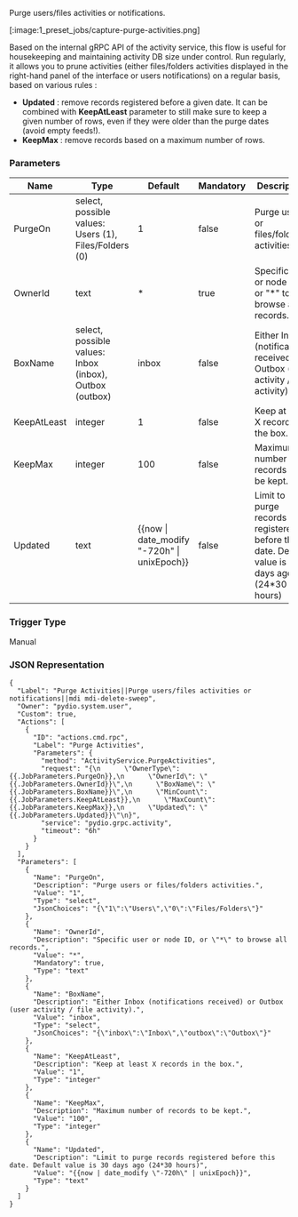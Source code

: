 
Purge users/files activities or notifications.

[:image:1_preset_jobs/capture-purge-activities.png]

Based on the internal gRPC API of the activity service, this flow is useful for housekeeping and maintaining activity DB size
under control. Run regularly, it allows you to prune activities (either files/folders activities displayed in the right-hand panel of the interface or users notifications) on 
a regular basis, based on various rules : 

 - **Updated** : remove records registered before a given date. It can be combined with **KeepAtLeast** parameter to still make
   sure to keep a given number of rows, even if they were older than the purge dates (avoid empty feeds!).
 - **KeepMax** : remove records based on a maximum number of rows.



### Parameters

|Name|Type|Default|Mandatory|Description|
|----|----|-------|---------|-----------|
|PurgeOn|select, possible values: Users (1), Files/Folders (0)|1|false|Purge users or files/folders activities.|
|OwnerId|text|*|true|Specific user or node ID, or "*" to browse all records.|
|BoxName|select, possible values: Inbox (inbox), Outbox (outbox)|inbox|false|Either Inbox (notifications received) or Outbox (user activity / file activity).|
|KeepAtLeast|integer|1|false|Keep at least X records in the box.|
|KeepMax|integer|100|false|Maximum number of records to be kept.|
|Updated|text|{{now &#124; date_modify &#34;-720h&#34; &#124; unixEpoch}}|false|Limit to purge records registered before this date. Default value is 30 days ago (24*30 hours)|



### Trigger Type
Manual

### JSON Representation

```
{
  "Label": "Purge Activities||Purge users/files activities or notifications||mdi mdi-delete-sweep",
  "Owner": "pydio.system.user",
  "Custom": true,
  "Actions": [
    {
      "ID": "actions.cmd.rpc",
      "Label": "Purge Activities",
      "Parameters": {
        "method": "ActivityService.PurgeActivities",
        "request": "{\n      \"OwnerType\": {{.JobParameters.PurgeOn}},\n      \"OwnerId\": \"{{.JobParameters.OwnerId}}\",\n      \"BoxName\": \"{{.JobParameters.BoxName}}\",\n      \"MinCount\": {{.JobParameters.KeepAtLeast}},\n      \"MaxCount\": {{.JobParameters.KeepMax}},\n      \"Updated\": \"{{.JobParameters.Updated}}\"\n}",
        "service": "pydio.grpc.activity",
        "timeout": "6h"
      }
    }
  ],
  "Parameters": [
    {
      "Name": "PurgeOn",
      "Description": "Purge users or files/folders activities.",
      "Value": "1",
      "Type": "select",
      "JsonChoices": "{\"1\":\"Users\",\"0\":\"Files/Folders\"}"
    },
    {
      "Name": "OwnerId",
      "Description": "Specific user or node ID, or \"*\" to browse all records.",
      "Value": "*",
      "Mandatory": true,
      "Type": "text"
    },
    {
      "Name": "BoxName",
      "Description": "Either Inbox (notifications received) or Outbox (user activity / file activity).",
      "Value": "inbox",
      "Type": "select",
      "JsonChoices": "{\"inbox\":\"Inbox\",\"outbox\":\"Outbox\"}"
    },
    {
      "Name": "KeepAtLeast",
      "Description": "Keep at least X records in the box.",
      "Value": "1",
      "Type": "integer"
    },
    {
      "Name": "KeepMax",
      "Description": "Maximum number of records to be kept.",
      "Value": "100",
      "Type": "integer"
    },
    {
      "Name": "Updated",
      "Description": "Limit to purge records registered before this date. Default value is 30 days ago (24*30 hours)",
      "Value": "{{now | date_modify \"-720h\" | unixEpoch}}",
      "Type": "text"
    }
  ]
}
```
